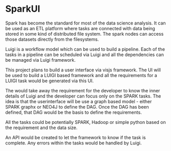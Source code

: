 # SparkUI

Spark has become the standard for most of the data science analysis. It can be used as an ETL platform where tasks are connected with data being stored in some kind of distributed file system. The spark nodes can access those datasets directly from the filesystems.

Luigi is a workflow model which can be used to build a pipeline. Each of the tasks in a pipeline can be scheduled via Luigi and all the dependencies can be managed via Luigi framework. 

This project plans to build a user interface via visjs framework. The UI will be used to build a LUIGI based framework and all the requirements for a LUIGI task would be generated via this UI. 

The would take away the requirement for the developer to know the inner details of Luigi and the developer can focus only on the SPARK tasks. The idea is that the userinterface will be use a graph based model - either SPARK graphx or NEO4J to define the DAG. Once the DAG has been defined, that DAG would be the basis to define the requirements.

All the tasks could be potentially SPARK, Hadoop or simple python based on the requirement and the data size. 

An API would be created to let the framework to know if the task is complete. Any errors within the tasks would be handled by Luigi.
